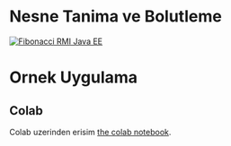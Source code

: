 # Nesne Tanima ve Bolutleme

[![Fibonacci RMI Java EE](http://img.youtube.com/vi/nX_inqaAzOI/0.jpg)](https://www.youtube.com/watch?v=KoOxnYbQV4o)


# Ornek Uygulama
## Colab
Colab uzerinden erisim  [the colab notebook](https://colab.research.google.com/drive/1NT5InAljpJroLBW44TObneislSnQmyz5).
